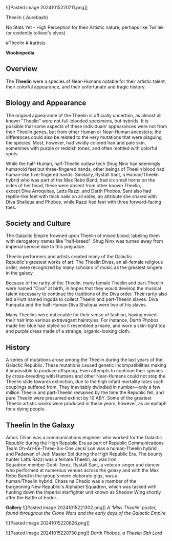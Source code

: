 ![[Pasted image 20241015220711.png]]


 Theelin {.Aurebash}


No Stats Yet - High Perception for their Artistic nature, perhaps like Twi'lek (or evidently tolkien's elves)



#Theelin # #artists 

**Wookiepedia**

## Overview

The **Theelin** were a species of Near-Humans notable for their artistic talent, their colorful appearance, and their unfortunate and tragic history.

## Biology and Appearance

The original appearance of the Theelin is officially uncertain, as almost all known "Theelin" were not full-blooded specimens, but hybrids. It is possible that some aspects of these individuals' appearances were not from their Theelin genes, but from other Human or Near-Human ancestors; the differences could also be related to the very mutations that were plaguing the species. Most, however, had vividly colored hair and pale skin, sometimes with purple or reddish tones, and often mottled with colorful spots.

While the half-Human, half-Theelin outlaw tech Shug Ninx had seemingly humanoid feet but three-fingered hands, other beings of Theelin blood had human-like five-fingered hands. Similarly, Rystáll Sant, a Human/Theelin hybrid who was part of the Max Rebo Band, had six small horns on the sides of her head, these were absent from other known Theelin, except Diva Arroquitas, Latts Razzi, and Darth Phobos. Sant also had reptile-like feet with thick nails on all sides, an attribute she shared with Diva Shaliqua and Phobos, while Razzi had feet with three forward-facing toes.


## Society and Culture

The Galactic Empire frowned upon Theelin of mixed blood, labeling them with derogatory names like "half-breed". Shug Ninx was turned away from Imperial service due to this prejudice.

Theelin performers and artists created many of the Galactic Republic's greatest works of art. The Theelin Divas, an all-female religious order, were recognized by many scholars of music as the greatest singers in the galaxy.

Because of the rarity of the Theelin, many female Theelin and part-Theelin were named "Diva" at birth, in hopes that they would develop the musical talent necessary to continue the traditions of the Diva order. Their rarity also led a Hutt named Ingoda to collect Theelin and part-Theelin slaves. Diva Funquita and the half-Human Diva Shaliqua were two of his slaves.

Many Theelins were noticeable for their sense of fashion, having mixed their hair into various extravagant hairstyles. For instance, Darth Phobos made her blue hair styled so it resembled a mane, and wore a skin-tight top and purple dress made of a strange, organic-looking cloth.

## History



A series of mutations arose among the Theelin during the last years of the Galactic Republic. These mutations caused genetic incompatibilities making it impossible to produce offspring. Even attempts to continue their species by cross-breeding with Humans and other Near-Humans could not stop the Theelin slide towards extinction, due to the high infant mortality rates such couplings suffered from. They inevitably dwindled in number—only a few million Theelin and part-Theelin remained by the time the Republic fell, and pure Theelin were presumed extinct by 10 ABY. Some of the greatest Theelin artistic works were produced in these years, however, as an epitaph for a dying people.


## Theelin In the Galaxy

Amos Tillian was a communications engineer who worked for the Galactic Republic during the High Republic Era as part of Republic Communications Team Oh-Arr-Ee-Three-Six-One Jecki Lon was a human-Theelin hybrid and Padawan of Jedi Master Sol during the High Republic Era. The bounty hunter Latts Razzi was a female Theelin, as was Iron Squadron member Gooti Terez. Rystáll Sant, a veteran singer and dancer who performed at numerous venues across the galaxy and with the Max Rebo Band in the group's more elaborate gigs, was a human/Theelin hybrid. Chass na Chadic was a member of the burgeoning New Republic's Alphabet Squadron, which was tasked with hunting down the Imperial starfighter unit known as Shadow Wing shortly after the Battle of Endor.


**Gallery**
![[Pasted image 20241015221302.png]]
*A 'Miss Theelin' poster, found throughout the Clone Wars and the early days of the Galactic Empire*

![[Pasted image 20241015220826.png]]


![[Pasted image 20241015220730.png]]
*Darth Phobos, a Theelin Sith Lord*


